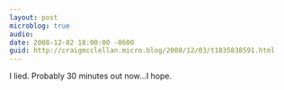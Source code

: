 ```yaml
---
layout: post
microblog: true
audio: 
date: 2008-12-02 18:00:00 -0600
guid: http://craigmcclellan.micro.blog/2008/12/03/t1035838591.html
---
```

I lied.  Probably 30 minutes out now...I hope.
